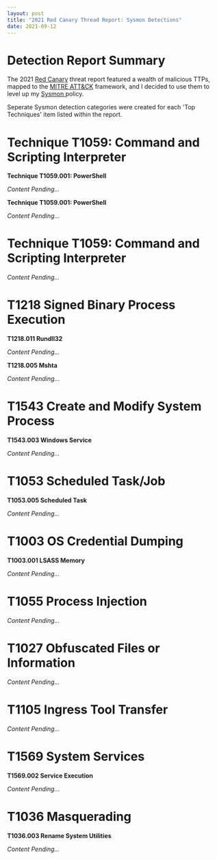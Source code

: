 ```yaml
---
layout: post
title: "2021 Red Canary Thread Report: Sysmon Detections"
date: 2021-09-12
---
```


<!-- <img src="{{site.url}}/img/MITRE_Nav_Kibana.jpg" alt="MITRE ATT&CK Navigator in Kibana" width="1000" height="500"> --> 

<ul>
</ul>

<h1>Detection Report Summary</h1>

<p>The 2021 <a href="https://redcanary.com/">Red Canary</a> threat report featured a wealth of malicious TTPs, mapped to the <a href="https://attack.mitre.org/">MITRE ATT&CK</a> framework, and I decided to use them to level up my <a href="https://docs.microsoft.com/en-us/sysinternals/downloads/sysmon"> Sysmon </a> policy.</p>

<p>Seperate Sysmon detection categories were created for each 'Top Techniques' item listed within the report.</p>

<h1>Technique T1059: Command and Scripting Interpreter</h1>

<b>Technique T1059.001: PowerShell</b>

<p><i>Content Pending...</i></p>
  
<b>Technique T1059.001: PowerShell</b>

<p><i>Content Pending...</i></p>



<h1>Technique T1059: Command and Scripting Interpreter</h1>
  <p><i>Content Pending...</i></p>
<h1>T1218 Signed Binary Process Execution</h1>
  <b>T1218.011 Rundll32</b>
    <p><i>Content Pending...</i></p>
  <b>T1218.005 Mshta</b>
    <p><i>Content Pending...</i></p>
<h1>T1543 Create and Modify System Process</h1>
  <b>T1543.003 Windows Service</b>
    <p><i>Content Pending...</i></p>
<h1>T1053 Scheduled Task/Job</h1>
  <b>T1053.005 Scheduled Task</b>
    <p><i>Content Pending...</i></p>
<h1>T1003 OS Credential Dumping</h1>
  <b>T1003.001 LSASS Memory</b>
    <p><i>Content Pending...</i></p>
<h1>T1055 Process Injection</h1>
  <p><i>Content Pending...</i></p>
<h1>T1027 Obfuscated Files or Information</h1>
  <p><i>Content Pending...</i></p>
<h1>T1105 Ingress Tool Transfer</h1>
  <p><i>Content Pending...</i></p>
<h1>T1569 System Services</h1>
  <b>T1569.002 Service Execution</b>
    <p><i>Content Pending...</i></p>
<h1>T1036 Masquerading</h1>
  <b>T1036.003 Rename System Utilities</b>
    <p><i>Content Pending...</i></p>







































